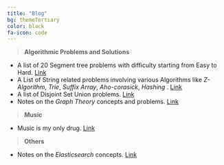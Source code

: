 ```yaml
---
title: "Blog"
bg: themeTertiary
color: black
fa-icon: code
---
```


> **Algorithmic Problems and Solutions**

* A list of 20 Segment tree problems with difficulty starting from Easy to Hard. <a href="/blog_posts/segment_tree_problems.html" target="_blank"> Link </a>
* A List of String related problems involving various Algorithms like *Z-Algorithm*, *Trie*, *Suffix Array*, *Aho-corasick*, *Hashing* .  <a href="https://codeforces.com/blog/entry/49938" target="_blank"> Link </a>
* A list of Disjoint Set Union problems. <a href="/blog_posts/DSU_problems.html" target="_blank"> Link </a>
* Notes on the *Graph Theory* concepts and problems. <a href="https://codeforces.com/blog/entry/18585" target="_blank"> Link </a>

> **Music**

* Music is my only drug.  <a href="/blog_posts/music.html" target="_blank"> Link </a>

> **Others**

* Notes on the *Elasticsearch* concepts. <a href="/blog_posts/elasticsearchNotes.html" target="_blank"> Link </a>
